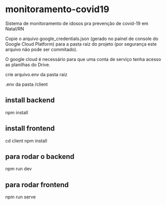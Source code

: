# monitoramento-covid19
Sistema de monitoramento de idosos pra prevenção de covid-19 em Natal/RN

Copie o arquivo google_credentials.json (gerado no painel de console do Google Cloud Platform) para a pasta raiz do projeto (por segurança este arquivo não pode ser commitado). 

O google cloud é necessário para que uma conta de serviço tenha acesso as planilhas do Drive.

crie arquivo.env da pasta raiz

.env da pasta /client

## install backend
npm install

## install frontend
cd client
npm install


## para rodar o backend
npm run dev

## para rodar frontend
npm run serve
